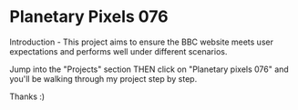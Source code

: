 # Planetary Pixels 076

Introduction -
This project aims to ensure the BBC website meets user expectations and performs well under different scenarios.

Jump into the "Projects" section THEN click on "Planetary pixels 076" and you'll be walking through my project step by step.

Thanks :)
